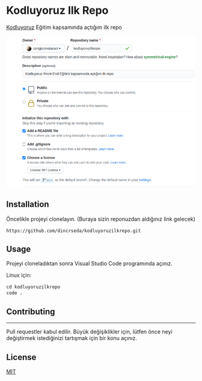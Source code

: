 # Kodluyoruz Ilk Repo

[Kodluyoruz]() Eğitim kapsamında açtığım ilk repo 

![Resim1](https://raw.githubusercontent.com/Kodluyoruz/taskforce/main/git/odev1/figures/github.png)

## Installation

Öncelikle projeyi clonelayın. (Buraya sizin reponuzdan aldığınız link gelecek)
```
https://github.com/dincrseda/kodluyoruzilkrepo.git
```

## Usage

Projeyi cloneladıktan sonra Visual Studio Code programında açınız.



Linux için:
``` 
cd kodluyoruzilkrepo
code .
```
## Contributing
---
Pull requestler kabul edilir. Büyük değişiklikler için, lütfen önce neyi değiştirmek istediğinizi tartışmak için bir konu açınız.
## License

[MIT]()